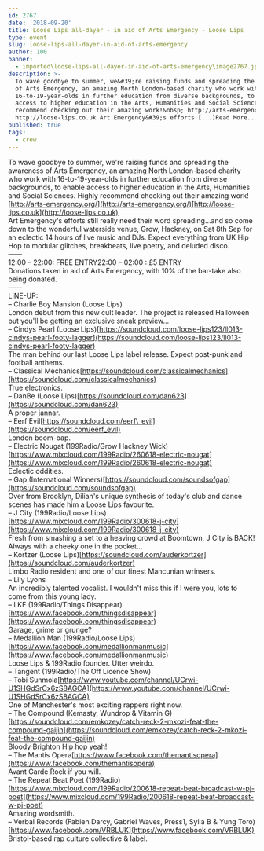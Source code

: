 ```yaml
---
id: 2767
date: '2018-09-20'
title: Loose Lips all-dayer - in aid of Arts Emergency - Loose Lips
type: event
slug: loose-lips-all-dayer-in-aid-of-arts-emergency
author: 100
banner:
  - imported\loose-lips-all-dayer-in-aid-of-arts-emergency\image2767.jpeg
description: >-
  To wave goodbye to summer, we&#39;re raising funds and spreading the awareness
  of Arts Emergency, an amazing North London-based charity who work with
  16-to-19-year-olds in further education from diverse backgrounds, to enable
  access to higher education in the Arts, Humanities and Social Sciences. Highly
  recommend checking out their amazing work!&nbsp; http://arts-emergency.org/
  http://loose-lips.co.uk Art Emergency&#39;s efforts [...]Read More...
published: true
tags:
  - crew
---
```

To wave goodbye to summer, we're raising funds and spreading the awareness of Arts Emergency, an amazing North London-based charity who work with 16-to-19-year-olds in further education from diverse backgrounds, to enable access to higher education in the Arts, Humanities and Social Sciences. Highly recommend checking out their amazing work!   
[http://arts-emergency.org/](http://arts-emergency.org/)[http://loose-lips.co.uk](http://loose-lips.co.uk)  
Art Emergency's efforts still really need their word spreading…and so come down to the wonderful waterside venue, Grow, Hackney, on Sat 8th Sep for an eclectic 14 hours of live music and DJs. Expect everything from UK Hip Hop to modular glitches, breakbeats, live poetry, and deluded disco.  
——  
12:00 – 22:00: FREE ENTRY22:00 – 02:00 : £5 ENTRY  
Donations taken in aid of Arts Emergency, with 10% of the bar-take also being donated.  
——  
LINE-UP:  
– Charlie Boy Mansion (Loose Lips)  
London debut from this new cult leader. The project is released Halloween but you'll be getting an exclusive sneak preview…  
– Cindys Pearl (Loose Lips)[https://soundcloud.com/loose-lips123/ll013-cindys-pearl-footy-lagger](https://soundcloud.com/loose-lips123/ll013-cindys-pearl-footy-lagger)  
The man behind our last Loose Lips label release. Expect post-punk and football anthems.  
– Classical Mechanics[https://soundcloud.com/classicalmechanics](https://soundcloud.com/classicalmechanics)  
True electronics.  
– DanBe (Loose Lips)[https://soundcloud.com/dan623](https://soundcloud.com/dan623)  
A proper jannar.  
– Eerf Evil[https://soundcloud.com/eerf\_evil](https://soundcloud.com/eerf_evil)  
London boom-bap.  
– Electric Nougat (199Radio/Grow Hackney Wick)[https://www.mixcloud.com/199Radio/260618-electric-nougat](https://www.mixcloud.com/199Radio/260618-electric-nougat)  
Eclectic oddities.  
– Gap (International Winners)[https://soundcloud.com/soundsofgap](https://soundcloud.com/soundsofgap)  
Over from Brooklyn, Dilian's unique synthesis of today's club and dance scenes has made him a Loose Lips favourite.  
– J City (199Radio/Loose Lips)[https://www.mixcloud.com/199Radio/300618-j-city](https://www.mixcloud.com/199Radio/300618-j-city)  
Fresh from smashing a set to a heaving crowd at Boomtown, J City is BACK! Always with a cheeky one in the pocket…  
– Kortzer (Loose Lips)[https://soundcloud.com/auderkortzer](https://soundcloud.com/auderkortzer)  
Limbo Radio resident and one of our finest Mancunian wrinsers.  
– Lily Lyons  
An incredibly talented vocalist. I wouldn't miss this if I were you, lots to come from this young lady.  
– LKF (199Radio/Things Disappear)[https://www.facebook.com/thingsdisappear](https://www.facebook.com/thingsdisappear)  
Garage, grime or grunge?  
– Medallion Man (199Radio/Loose Lips)[https://www.facebook.com/medallionmanmusic](https://www.facebook.com/medallionmanmusic)  
Loose Lips & 199Radio founder. Utter weirdo.  
– Tangent (199Radio/The Off Licence Show)  
– Tobi Sunmola[https://www.youtube.com/channel/UCrwi-U1SHGdSrCx6zS8AGCA](https://www.youtube.com/channel/UCrwi-U1SHGdSrCx6zS8AGCA)  
One of Manchester's most exciting rappers right now.  
– The Compound (Kemasty, Wundrop & Vitamin G)[https://soundcloud.com/emkozey/catch-reck-2-mkozi-feat-the-compound-gaijin](https://soundcloud.com/emkozey/catch-reck-2-mkozi-feat-the-compound-gaijin)  
Bloody Brighton Hip hop yeah!  
– The Mantis Opera[https://www.facebook.com/themantisopera](https://www.facebook.com/themantisopera)  
Avant Garde Rock if you will.  
– The Repeat Beat Poet (199Radio)[https://www.mixcloud.com/199Radio/200618-repeat-beat-broadcast-w-pj-poet](https://www.mixcloud.com/199Radio/200618-repeat-beat-broadcast-w-pj-poet)  
Amazing wordsmith.  
– Verbal Records (Fabien Darcy, Gabriel Waves, Press1, Sylla B & Yung Toro)[https://www.facebook.com/VRBLUK](https://www.facebook.com/VRBLUK)  
Bristol-based rap culture collective & label.